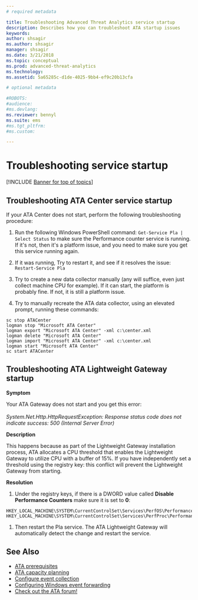 ```yaml
---
# required metadata

title: Troubleshooting Advanced Threat Analytics service startup
description: Describes how you can troubleshoot ATA startup issues
keywords:
author: shsagir
ms.author: shsagir
manager: shsagir
ms.date: 3/21/2018
ms.topic: conceptual
ms.prod: advanced-threat-analytics
ms.technology:
ms.assetid: 5a65285c-d1de-4025-9bb4-ef9c20b13cfa

# optional metadata

#ROBOTS:
#audience:
#ms.devlang:
ms.reviewer: bennyl
ms.suite: ems
#ms.tgt_pltfrm:
#ms.custom:

---
```


# Troubleshooting service startup

[!INCLUDE [Banner for top of topics](includes/banner.md)]

## Troubleshooting ATA Center service startup

If your ATA Center does not start, perform the following troubleshooting procedure:

1. Run the following Windows PowerShell command:
    `Get-Service Pla | Select Status`
to make sure the Performance counter service is running. If it's not, then it's a platform issue, and you need to make sure you get this service running again.
1. If it was running, Try to restart it, and see if it resolves the issue:
    `Restart-Service Pla`
1. Try to create a new data collector manually (any will suffice, even just collect machine CPU for example).
If it can start, the platform is probably fine. If not, it is still a platform issue.

1. Try to manually recreate the ATA data collector, using an elevated prompt, running these commands:

```dos
sc stop ATACenter
logman stop "Microsoft ATA Center"
logman export "Microsoft ATA Center" -xml c:\center.xml
logman delete "Microsoft ATA Center"
logman import "Microsoft ATA Center" -xml c:\center.xml
logman start "Microsoft ATA Center"
sc start ATACenter
```

## Troubleshooting ATA Lightweight Gateway startup

**Symptom**

Your ATA Gateway does not start and you get this error:<br></br>
*System.Net.Http.HttpRequestException: Response status code does not indicate success: 500 (Internal Server Error)*

**Description**

This happens because as part of the Lightweight Gateway installation process, ATA allocates a CPU threshold that enables the Lightweight Gateway to utilize CPU with a buffer of 15%. If you have independently set a threshold using the registry key: this conflict will prevent the Lightweight Gateway from starting. 

**Resolution**

1. Under the registry keys, if there is a DWORD value called **Disable Performance Counters** make sure it is set to **0**:

```
HKEY_LOCAL_MACHINE\SYSTEM\CurrentControlSet\Services\PerfOS\Performance\
HKEY_LOCAL_MACHINE\SYSTEM\CurrentControlSet\Services\PerfProc\Performance
```

1. Then restart the Pla service. The ATA Lightweight Gateway will automatically detect the change and restart the service.

## See Also

- [ATA prerequisites](ata-prerequisites.md)
- [ATA capacity planning](ata-capacity-planning.md)
- [Configure event collection](configure-event-collection.md)
- [Configuring Windows event forwarding](configure-event-collection.md)
- [Check out the ATA forum!](https://social.technet.microsoft.com/Forums/security/home?forum=mata)
